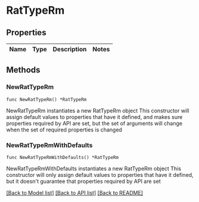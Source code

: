 # RatTypeRm

## Properties

Name | Type | Description | Notes
------------ | ------------- | ------------- | -------------

## Methods

### NewRatTypeRm

`func NewRatTypeRm() *RatTypeRm`

NewRatTypeRm instantiates a new RatTypeRm object
This constructor will assign default values to properties that have it defined,
and makes sure properties required by API are set, but the set of arguments
will change when the set of required properties is changed

### NewRatTypeRmWithDefaults

`func NewRatTypeRmWithDefaults() *RatTypeRm`

NewRatTypeRmWithDefaults instantiates a new RatTypeRm object
This constructor will only assign default values to properties that have it defined,
but it doesn't guarantee that properties required by API are set


[[Back to Model list]](../README.md#documentation-for-models) [[Back to API list]](../README.md#documentation-for-api-endpoints) [[Back to README]](../README.md)


